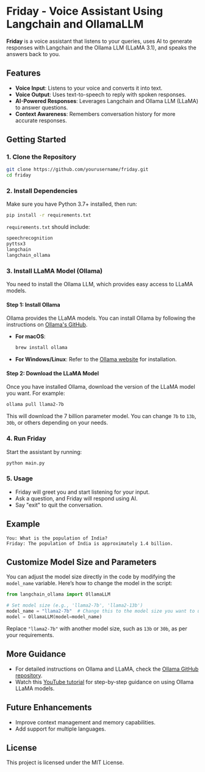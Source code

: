 
# Friday - Voice Assistant Using Langchain and OllamaLLM

**Friday** is a voice assistant that listens to your queries, uses AI to generate responses with Langchain and the Ollama LLM (LLaMA 3.1), and speaks the answers back to you.

## Features
- **Voice Input**: Listens to your voice and converts it into text.
- **Voice Output**: Uses text-to-speech to reply with spoken responses.
- **AI-Powered Responses**: Leverages Langchain and Ollama LLM (LLaMA) to answer questions.
- **Context Awareness**: Remembers conversation history for more accurate responses.

## Getting Started

### 1. Clone the Repository
```bash
git clone https://github.com/yourusername/friday.git
cd friday
```

### 2. Install Dependencies
Make sure you have Python 3.7+ installed, then run:
```bash
pip install -r requirements.txt
```

`requirements.txt` should include:
```txt
speechrecognition
pyttsx3
langchain
langchain_ollama
```

### 3. Install LLaMA Model (Ollama)

You need to install the Ollama LLM, which provides easy access to LLaMA models.

#### Step 1: Install Ollama
Ollama provides the LLaMA models. You can install Ollama by following the instructions on [Ollama's GitHub](https://github.com/ollama/ollama).

- **For macOS**:
    ```bash
    brew install ollama
    ```

- **For Windows/Linux**:
    Refer to the [Ollama website](https://ollama.com) for installation.

#### Step 2: Download the LLaMA Model
Once you have installed Ollama, download the version of the LLaMA model you want. For example:

```bash
ollama pull llama2-7b
```

This will download the 7 billion parameter model. You can change `7b` to `13b`, `30b`, or others depending on your needs.

### 4. Run Friday
Start the assistant by running:

```bash
python main.py
```

### 5. Usage
- Friday will greet you and start listening for your input.
- Ask a question, and Friday will respond using AI.
- Say "exit" to quit the conversation.

## Example
```
You: What is the population of India?
Friday: The population of India is approximately 1.4 billion.
```

## Customize Model Size and Parameters

You can adjust the model size directly in the code by modifying the `model_name` variable. Here’s how to change the model in the script:

```python
from langchain_ollama import OllamaLLM

# Set model size (e.g., 'llama2-7b', 'llama2-13b')
model_name = "llama2-7b"  # Change this to the model size you want to use
model = OllamaLLM(model=model_name)
```

Replace `"llama2-7b"` with another model size, such as `13b` or `30b`, as per your requirements.

## More Guidance
- For detailed instructions on Ollama and LLaMA, check the [Ollama GitHub repository](https://github.com/ollama/ollama).
- Watch this [YouTube tutorial](https://www.youtube.com/watch?v=d0o89z134CQ) for step-by-step guidance on using Ollama LLaMA models.

## Future Enhancements
- Improve context management and memory capabilities.
- Add support for multiple languages.

## License
This project is licensed under the MIT License.
